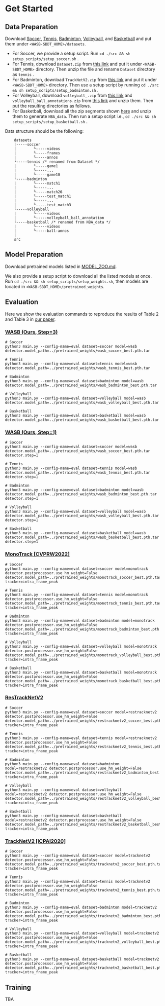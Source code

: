 # Get Started

## Data Preparation

Download [Soccer](https://pspagnolo.jimdofree.com/download/), [Tennis](https://nol.cs.nctu.edu.tw:234/open-source/TrackNet), [Badminton](https://nol.cs.nctu.edu.tw:234/open-source/TrackNetv2), [Volleyball](https://github.com/mostafa-saad/deep-activity-rec), and [Basketball](https://ruiyan1995.github.io/SAM.html) and put them under ```<WASB-SBDT_HOME>/datasets```.

- For Soccer, we provide a setup script. Run ```cd ./src && sh setup_scripts/setup_soccer.sh``` .
- For Tennis, download ```Dataset.zip``` from [this link](https://nycu1-my.sharepoint.com/:u:/g/personal/tik_m365_nycu_edu_tw/ETCr6-M0e1VDhGCdMbvljcsBu31AJTO5xa_1cW8pHa7niA?e=55tLJ9) and put it under ```<WASB-SBDT_HOME>``` directory. Then unzip the file and rename ```Dataset``` directory as ```tennis``` .
- For Badminton, download ```TrackNetV2.zip``` from [this link](https://nycu1-my.sharepoint.com/:u:/g/personal/tik_m365_nycu_edu_tw/EWisYhAiai9Ju7L-tQp0ykEBZJd9VQkKqsFrjcqqYIDP-g?e=S0AB1Z) and put it under ```<WASB-SBDT_HOME>``` directory. Then use a setup script by running ```cd ./src && sh setup_scripts/setup_badminton.sh``` .
- For Volleyball, download ```volleyball_.zip``` from [this link](https://drive.google.com/drive/folders/1rmsrG1mgkwxOKhsr-QYoi9Ss92wQmCOS?usp=sharing) and ```volleyball_ball_annotations.zip``` from [this link](https://drive.google.com/file/d/1urZpZiiepC85JD1u3VeURgUpztRgI0yl/edit) and unzip them. Then put the resulting directories as follows.
- For Basketball, download all the zip segments shown [here](https://ruiyan1995.github.io/SAM.html) and unzip them to generate ```NBA_data```. Then run a setup script i.e., ```cd ./src && sh setup_scripts/setup_basketball.sh``` .

Data structure should be the following:

```
    datasets
    |-----soccer
    |        └-----videos
    |        └-----frames
    |        └-----annos
    └-----tennis /* renamed from Dataset */
    |        └-----game1
    |        └-----...
    |        └-----game10
    └-----badminton 
    |        └-----match1
    |        └-----...
    |        └-----match26
    |        └-----test_match1
    |        └-----...
    |        └-----test_match3
    └-----volleyball
    |        └-----videos
    |        └-----volleyball_ball_annotation
    └-----basketball /* renamed from NBA_data */
    |        └-----videos
    |        └-----ball-annos
    |
    src
```

## Model Preparation

Download pretrained models listed in [MODEL_ZOO.md](./MODEL_ZOO.md).

We also provide a setup script to download all the listed models at once. Run ```cd ./src && sh setup_scripts/setup_weights.sh```, then models are located in ```<WASB-SBDT_HOME>/pretrained_weights```.

## Evaluation 

Here we show the evaluation commands to reproduce the results of Table 2 and Table 3 in [our paper](https://arxiv.org/abs/2311.05237).

### [WASB (Ours, Step=3)](https://arxiv.org/abs/2311.05237)

```
# Soccer
python3 main.py --config-name=eval dataset=soccer model=wasb detector.model_path=../pretrained_weights/wasb_soccer_best.pth.tar

# Tennis
python3 main.py --config-name=eval dataset=tennis model=wasb detector.model_path=../pretrained_weights/wasb_tennis_best.pth.tar

# Badminton
python3 main.py --config-name=eval dataset=badminton model=wasb detector.model_path=../pretrained_weights/wasb_badminton_best.pth.tar

# Volleyball
python3 main.py --config-name=eval dataset=volleyball model=wasb detector.model_path=../pretrained_weights/wasb_volleyball_best.pth.tar

# Basketball
python3 main.py --config-name=eval dataset=basketball model=wasb detector.model_path=../pretrained_weights/wasb_basketball_best.pth.tar
```

### [WASB (Ours, Step=1)](https://arxiv.org/abs/2311.05237)

```
# Soccer
python3 main.py --config-name=eval dataset=soccer model=wasb detector.model_path=../pretrained_weights/wasb_soccer_best.pth.tar detector.step=1

# Tennis
python3 main.py --config-name=eval dataset=tennis model=wasb detector.model_path=../pretrained_weights/wasb_tennis_best.pth.tar detector.step=1

# Badminton
python3 main.py --config-name=eval dataset=badminton model=wasb detector.model_path=../pretrained_weights/wasb_badminton_best.pth.tar detector.step=1

# Volleyball
python3 main.py --config-name=eval dataset=volleyball model=wasb detector.model_path=../pretrained_weights/wasb_volleyball_best.pth.tar detector.step=1

# Basketball
python3 main.py --config-name=eval dataset=basketball model=wasb detector.model_path=../pretrained_weights/wasb_basketball_best.pth.tar detector.step=1
```

### [MonoTrack [CVPRW2022]](https://ieeexplore.ieee.org/document/9857202)

```
# Soccer
python3 main.py --config-name=eval dataset=soccer model=monotrack detector.postprocessor.use_hm_weight=False detector.model_path=../pretrained_weights/monotrack_soccer_best.pth.tar tracker=intra_frame_peak

# Tennis
python3 main.py --config-name=eval dataset=tennis model=monotrack detector.postprocessor.use_hm_weight=False detector.model_path=../pretrained_weights/monotrack_tennis_best.pth.tar tracker=intra_frame_peak

# Badminton
python3 main.py --config-name=eval dataset=badminton model=monotrack detector.postprocessor.use_hm_weight=False detector.model_path=../pretrained_weights/monotrack_badminton_best.pth.tar tracker=intra_frame_peak

# Volleyball
python3 main.py --config-name=eval dataset=volleyball model=monotrack detector.postprocessor.use_hm_weight=False detector.model_path=../pretrained_weights/monotrack_volleyball_best.pth.tar tracker=intra_frame_peak

# Basketball
python3 main.py --config-name=eval dataset=basketball model=monotrack detector.postprocessor.use_hm_weight=False detector.model_path=../pretrained_weights/monotrack_basketball_best.pth.tar tracker=intra_frame_peak
```

### [ResTrackNetV2](https://arxiv.org/abs/2311.05237)

```
# Soccer
python3 main.py --config-name=eval dataset=soccer model=restracknetv2 detector.postprocessor.use_hm_weight=False detector.model_path=../pretrained_weights/restracknetv2_soccer_best.pth.tar tracker=intra_frame_peak

# Tennis
python3 main.py --config-name=eval dataset=tennis model=restracknetv2 detector.postprocessor.use_hm_weight=False detector.model_path=../pretrained_weights/restracknetv2_tennis_best.pth.tar tracker=intra_frame_peak

# Badminton
python3 main.py --config-name=eval dataset=badminton model=restracknetv2 detector.postprocessor.use_hm_weight=False detector.model_path=../pretrained_weights/restracknetv2_badminton_best.pth.tar tracker=intra_frame_peak

# Volleyball
python3 main.py --config-name=eval dataset=volleyball model=restracknetv2 detector.postprocessor.use_hm_weight=False detector.model_path=../pretrained_weights/restracknetv2_volleyball_best.pth.tar tracker=intra_frame_peak

# Basketball
python3 main.py --config-name=eval dataset=basketball model=restracknetv2 detector.postprocessor.use_hm_weight=False detector.model_path=../pretrained_weights/restracknetv2_basketball_best.pth.tar tracker=intra_frame_peak
```

### [TrackNetV2 [ICPAI2020]](https://ieeexplore.ieee.org/document/9302757)

```
# Soccer
python3 main.py --config-name=eval dataset=soccer model=tracknetv2 detector.postprocessor.use_hm_weight=False detector.model_path=../pretrained_weights/tracknetv2_soccer_best.pth.tar tracker=intra_frame_peak

# Tennis
python3 main.py --config-name=eval dataset=tennis model=tracknetv2 detector.postprocessor.use_hm_weight=False detector.model_path=../pretrained_weights/tracknetv2_tennis_best.pth.tar tracker=intra_frame_peak

# Badminton
python3 main.py --config-name=eval dataset=badminton model=tracknetv2 detector.postprocessor.use_hm_weight=False detector.model_path=../pretrained_weights/tracknetv2_badminton_best.pth.tar tracker=intra_frame_peak

# Volleyball
python3 main.py --config-name=eval dataset=volleyball model=tracknetv2 detector.postprocessor.use_hm_weight=False detector.model_path=../pretrained_weights/tracknetv2_volleyball_best.pth.tar tracker=intra_frame_peak

# Basketball
python3 main.py --config-name=eval dataset=basketball model=tracknetv2 detector.postprocessor.use_hm_weight=False detector.model_path=../pretrained_weights/tracknetv2_basketball_best.pth.tar tracker=intra_frame_peak
```

## Training

TBA


